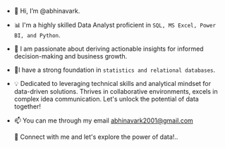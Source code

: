 - 👋 Hi, I’m @abhinavark.
- 📊 I'm a highly skilled Data Analyst proficient in `SQL, MS Excel, Power BI, and Python`.
 - 💞️ I am passionate about deriving actionable insights for informed decision-making and business growth.
 - 🌱I have a strong foundation in `statistics and relational databases`.
 
- 💡 Dedicated to leveraging technical skills and analytical mindset for data-driven solutions. Thrives in collaborative environments, excels in complex idea communication. Let's unlock the potential of data together!

- 📫 You can me through my email abhinavark2001@gmail.com

  🔗 Connect with me and let's explore the power of data!..

<!---
abhinavark/abhinavark is a ✨ special ✨ repository because its `README.md` (this file) appears on your GitHub profile.
You can click the Preview link to take a look at your changes.
--->
